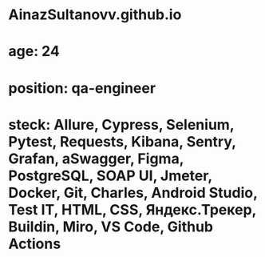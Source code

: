 # AinazSultanovv.github.io
# age: 24
# position: qa-engineer
# steck: Allure, Cypress, Selenium, Pytest, Requests, Kibana, Sentry, Grafan, aSwagger, Figma, PostgreSQL, SOAP UI, Jmeter, Docker, Git, Charles, Android Studio, Test IT, HTML, CSS, Яндекс.Трекер, Buildin, Miro, VS Code, Github Actions
